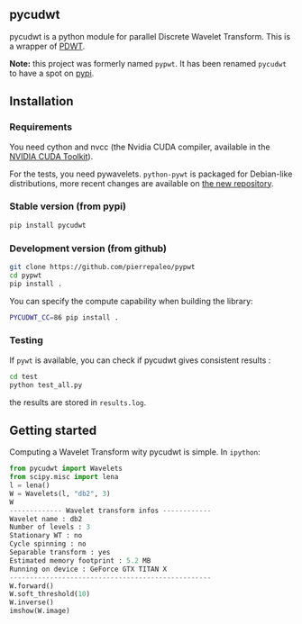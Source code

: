 ## pycudwt

pycudwt is a python module for parallel Discrete Wavelet Transform.
This is a wrapper of [PDWT](https://github.com/pierrepaleo/PDWT).

**Note:** this project was formerly named `pypwt`.
It has been renamed `pycudwt` to have a spot on [pypi](https://pypi.org/project/pycudwt).

## Installation

### Requirements

You need cython and nvcc (the Nvidia CUDA compiler, available in the [NVIDIA CUDA Toolkit](https://developer.nvidia.com/cuda-toolkit)).

For the tests, you need pywavelets. `python-pywt` is packaged for Debian-like distributions, more recent changes are available on [the new repository](https://github.com/PyWavelets/pywt).

### Stable version (from pypi)

```bash
pip install pycudwt
```

### Development version (from github)

```bash
git clone https://github.com/pierrepaleo/pypwt
cd pypwt
pip install .
```

You can specify the compute capability when building the library:  
```bash
PYCUDWT_CC=86 pip install .
```

### Testing

If `pywt` is available, you can check if pycudwt gives consistent results :

```bash
cd test
python test_all.py
```

the results are stored in `results.log`.


## Getting started

Computing a Wavelet Transform wity pycudwt is simple. In `ipython`:

```python
from pycudwt import Wavelets
from scipy.misc import lena
l = lena()
W = Wavelets(l, "db2", 3)
W
------------- Wavelet transform infos ------------
Wavelet name : db2
Number of levels : 3
Stationary WT : no
Cycle spinning : no
Separable transform : yes
Estimated memory footprint : 5.2 MB
Running on device : GeForce GTX TITAN X
--------------------------------------------------
W.forward()
W.soft_threshold(10)
W.inverse()
imshow(W.image)
```


